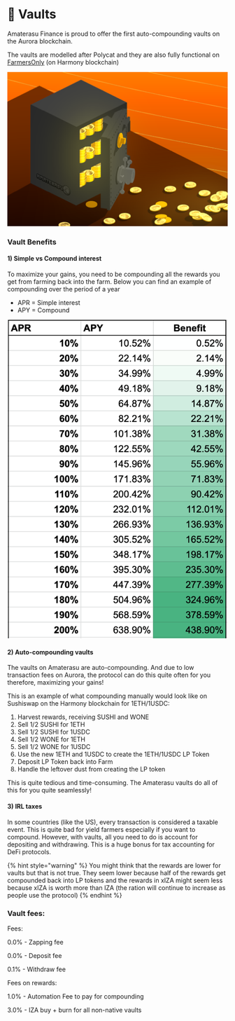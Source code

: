 # 🔐 Vaults

Amaterasu Finance is proud to offer the first auto-compounding vaults on the Aurora blockchain.

The vaults are modelled after Polycat and they are also fully functional on [FarmersOnly](https://app.farmersonly.fi/vaults) (on Harmony blockchain)

![Amaterasu vaults](<../.gitbook/assets/image (7).png>)

### Vault Benefits

#### 1) Simple vs Compound interest

To maximize your gains, you need to be compounding all the rewards you get from farming back into the farm. Below you can find an example of compounding over the period of a year

* APR = Simple interest
* APY = Compound

![Compounded interest](<../.gitbook/assets/image (1) (1) (1).png>)

#### 2) Auto-compounding vaults

The vaults on Amaterasu are auto-compounding. And due to low transaction fees on Aurora, the protocol can do this quite often for you therefore, maximizing your gains!

This is an example of what compounding manually would look like on Sushiswap on the Harmony blockchain for 1ETH/1USDC:

1. Harvest rewards, receiving SUSHI and WONE
2. Sell 1/2 SUSHI for 1ETH
3. Sell 1/2 SUSHI for 1USDC
4. Sell 1/2 WONE for 1ETH
5. Sell 1/2 WONE for 1USDC
6. Use the new 1ETH and 1USDC to create the 1ETH/1USDC LP Token
7. Deposit LP Token back into Farm
8. Handle the leftover dust from creating the LP token

This is quite tedious and time-consuming. The Amaterasu vaults do all of this for you quite seamlessly!

#### 3) IRL taxes

In some countries (like the US), every transaction is considered a taxable event. This is quite bad for yield farmers especially if you want to compound. However, with vaults, all you need to do is account for depositing and withdrawing. This is a huge bonus for tax accounting for DeFi protocols.

{% hint style="warning" %}
You might think that the rewards are lower for vaults but that is not true. They seem lower because half of the rewards get compounded back into LP tokens and the rewards in xIZA might seem less because xIZA is worth more than IZA (the ration will continue to increase as people use the protocol)
{% endhint %}

### Vault fees:

Fees:

0.0% - Zapping fee

0.0% - Deposit fee

0.1% - Withdraw fee

Fees on rewards:

1.0% - Automation Fee to pay for compounding

3.0% - IZA buy + burn for all non-native vaults
